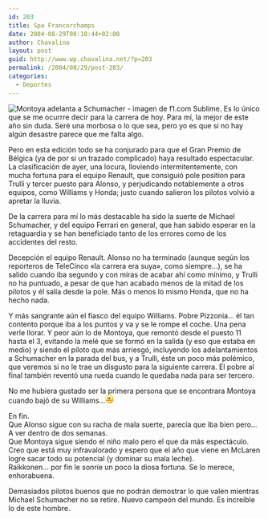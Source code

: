 ```yaml
---
id: 203
title: Spa Francorchamps
date: 2004-08-29T08:10:44+02:00
author: Chavalina
layout: post
guid: http://www.wp.chavalina.net/?p=203
permalink: /2004/08/29/post-203/
categories:
  - Deportes
---
```

<img class="imgizqda" src="http://www.chavalina.net/imagenes/fotos/spa.jpg" alt="Montoya adelanta a Schumacher - imagen de f1.com" />  
Sublime.  
Es lo &uacute;nico que se me ocurrre decir para la carrera de hoy. Para m&iacute;, la mejor de este a&ntilde;o sin duda. Seré una morbosa o lo que sea, pero yo es que si no hay alg&uacute;n desastre parece que me falta algo.

Pero en esta edición todo se ha conjurado para que el Gran Premio de Bélgica (ya de por si un trazado complicado) haya resultado espectacular. La clasificación de ayer, una locura, lloviendo intermitentemente, con mucha fortuna para el equipo Renault, que consiguió pole position para Trulli y tercer puesto para Alonso, y perjudicando notablemente a otros equipos, como Williams y Honda; justo cuando salieron los pilotos volvió a apretar la lluvia.

De la carrera para m&iacute; lo más destacable ha sido la suerte de Michael Schumacher, y del equipo Ferrari en general, que han sabido esperar en la retaguardia y se han beneficiado tanto de los errores como de los accidentes del resto.

Decepción el equipo Renault. Alonso no ha terminado (aunque seg&uacute;n los reporteros de TeleCinco «la carrera era suya», como siempre…), se ha salido cuando iba segundo y con miras de acabar ah&iacute; como m&iacute;nimo, y Trulli no ha puntuado, a pesar de que han acabado menos de la mitad de los pilotos y él sal&iacute;a desde la pole. Más o menos lo mismo Honda, que no ha hecho nada.

Y más sangrante a&uacute;n el fiasco del equipo Williams. Pobre Pizzonia… él tan contento porque iba a los puntos y va y se le rompe el coche. Una pena verle llorar. Y peor a&uacute;n lo de Montoya, que remontó desde el puesto 11 hasta el 3, evitando la melé que se formó en la salida (y eso que estaba en medio) y siendo el piloto que más arriesgó, incluyendo los adelantamientos a Schumacher en la parada del bus, y a Trulli, éste un poco más polémico, que veremos si no le trae un disgusto para la siguiente carrera. El pobre al final también reventó una rueda cuando le quedaba nada para ser tercero.

No me hubiera gustado ser la primera persona que se encontrara Montoya cuando bajó de su Williams…![emo](/imagenes/emoticonos/asqueado.gif) 

En fin.  
Que Alonso sigue con su racha de mala suerte, parec&iacute;a que iba bien pero… A ver dentro de dos semanas.  
Que Montoya sigue siendo el ni&ntilde;o malo pero el que da más espectáculo. Creo que está muy infravalorado y espero que el a&ntilde;o que viene en McLaren logre sacar todo su potencial (y dominar su mala leche).  
Raikkonen… por fin le sonr&iacute;e un poco la diosa fortuna. Se lo merece, enhorabuena.

Demasiados pilotos buenos que no podrán demostrar lo que valen mientras Michael Schumacher no se retire. Nuevo campeón del mundo. Es incre&iacute;ble lo de este hombre.